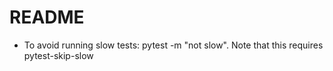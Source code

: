 # README

- To avoid running slow tests: pytest -m "not slow". Note that this requires pytest-skip-slow
